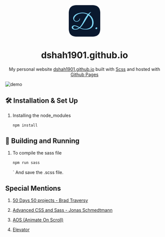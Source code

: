 <div align="center">
  <img alt="Logo" src="dist/images/favicon.png" width="100" />
</div>
<h1 align="center">
  dshah1901.github.io 
</h1>
<p align="center">
  My personal website <a href="https://dshah1901.github.io/" target="_blank">dshah1901.github.io</a> built with <a href="https://sass-lang.com/" target="_blank">Scss</a> and hosted with <a href="https://pages.github.com/" target="_blank">Github Pages</a>
</p>

![demo](dist/images/screencapture-dshah1901-github-io.png)

## 🛠 Installation & Set Up

1. Installing the node_modules

   ```sh
   npm install
   ```

## 🚀 Building and Running

1. To compile the sass file

   ```sh
   npm run sass
   ```

   `
   And save the .scss file.

## Special Mentions

1. <a href="https://www.udemy.com/course/50-projects-50-days/" target="_blank"> 50 Days 50 projects - Brad Traversy</a>

2. <a href="https://www.udemy.com/course/advanced-css-and-sass/" target="_blank"> Advanced CSS and Sass - Jonas Schmedtmann </a>

3. <a href="https://github.com/michalsnik/aos" target="_blank"> AOS (Animate On Scroll) </a>

4. <a href="https://github.com/tholman/elevator.js" target="_blank"> Elevator </a>
